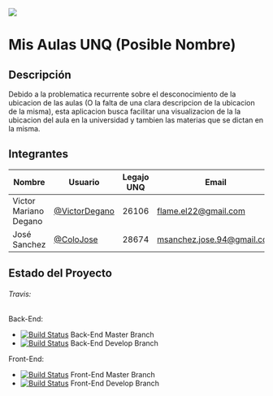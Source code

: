 ![](http://)

# Mis Aulas UNQ (Posible Nombre)

## Descripción
Debido a la problematica recurrente sobre el desconocimiento de la ubicacion de las aulas (O la falta de una clara descripcion de la ubicacion de la misma), esta aplicacion busca facilitar una visualizacion de la la ubicacion del aula en la universidad y tambien las materias que se dictan en la misma.

## Integrantes

   Nombre            |						Usuario						| Legajo UNQ |							Email
---------------------|--------------------------------------------------|------------|----------------------------------------------------------
Victor Mariano Degano|[@VictorDegano](https://github.com/VictorDegano)  |    26106   | [flame.el22@gmail.com](mailto:flame.el22@gmail.com)
José Sanchez         |[@ColoJose](https://github.com/ColoJose)          |   28674    | [msanchez.jose.94@gmail.com](mailto:msanchez.jose.94@gmail.com)

## Estado del Proyecto

###### Travis:

Back-End:
- [![Build Status](https://travis-ci.com/ColoJose/backend-tip.svg?branch=master)](https://travis-ci.com/ColoJose/backend-tip.svg?branch=master) Back-End Master Branch
- [![Build Status](https://travis-ci.com/ColoJose/backend-tip.svg?branch=develop)](https://travis-ci.com/ColoJose/backend-tip.svg?branch=develop) Back-End Develop Branch

Front-End:
- [![Build Status](https://travis-ci.com/ColoJose/frontend-tip.svg?branch=master)](https://travis-ci.com/ColoJose/frontend-tip.svg?branch=master) Front-End Master Branch
- [![Build Status](https://travis-ci.com/ColoJose/frontend-tip.svg?branch=develop)](https://travis-ci.com/ColoJose/frontend-tip.svg?branch=develop) Front-End Develop Branch
